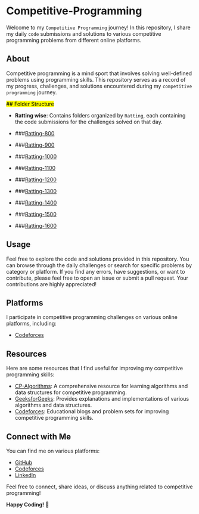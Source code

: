 # Competitive-Programming

Welcome to my `Competitive Programming` journey! In this repository, I share my daily `code` submissions and solutions to various competitive programming problems from different online platforms.

## About

Competitive programming is a mind sport that involves solving well-defined problems using programming skills. This repository serves as a record of my progress, challenges, and solutions encountered during my `competitive programming` journey.

<mark>## Folder Structure</mark>

- **Ratting wise**: Contains folders organized by `Ratting`, each containing the code submissions for the challenges solved on that day.

- ###[Ratting-800](Codeforces/Ratting-800)
- ###[Ratting-900](Codeforces/Ratting-900)
- ###[Ratting-1000](Codeforces/Ratting-1000)
- ###[Ratting-1100](Codeforces/Ratting-1100)
- ###[Ratting-1200](Codeforces/Ratting-1200)
- ###[Ratting-1300](Codeforces/Ratting-1300)
- ###[Ratting-1400](Codeforces/Ratting-1400)
- ###[Ratting-1500](Codeforces/Ratting-1500)
- ###[Ratting-1600](Codeforces/Ratting-1600)

## Usage

Feel free to explore the code and solutions provided in this repository. You can browse through the daily challenges or search for specific problems by category or platform. If you find any errors, have suggestions, or want to contribute, please feel free to open an issue or submit a pull request. Your contributions are highly appreciated!

## Platforms

I participate in competitive programming challenges on various online platforms, including:

- [Codeforces](https://codeforces.com/profile/tanvir_islam)

## Resources

Here are some resources that I find useful for improving my competitive programming skills:

- [CP-Algorithms](https://cp-algorithms.com/): A comprehensive resource for learning algorithms and data structures for competitive programming.
- [GeeksforGeeks](https://www.geeksforgeeks.org/): Provides explanations and implementations of various algorithms and data structures.
- [Codeforces](https://codeforces.com/blog/entry/23054): Educational blogs and problem sets for improving competitive programming skills.

## Connect with Me

You can find me on various platforms:

- [GitHub](https://github.com/Tanvir-136)
- [Codeforces](https://codeforces.com/profile/tanvir_islam)
- [LinkedIn](https://www.linkedin.com/in/tanvir-islam-35aa671b2)

Feel free to connect, share ideas, or discuss anything related to competitive programming!

**Happy Coding!** 🚀
